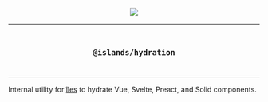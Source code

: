 <p align="center">
  <a href="https://nuraui.com">
    <img src="https://github.com/nuraui/nurajs/blob/main/docs/images/banner.png"/>
  </a>
</p>

<p align="center">
<table>
<tbody>
<td align="center">
<br/>
<p align="center">
  <h3><samp>@islands/hydration</samp></h3>
  <img width="2000" height="0">
</p>
</td>
</tbody>
</table>
</p>

[îles]: https://github.com/nuraui/nurajs

Internal utility for [îles] to hydrate Vue, Svelte, Preact, and Solid components.
